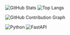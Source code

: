 ![GitHub Stats](https://github-readme-stats.vercel.app/api?username=alvinalaphat&show_icons=true&theme=dark&count_private=true)   ![Top Langs](https://github-readme-stats.vercel.app/api/top-langs/?username=alvinalaphat&layout=compact&theme=dark)

![GitHub Contribution Graph](https://github-readme-activity-graph.vercel.app/graph?username=alvinalaphat&theme=react-dark)

![Python](https://img.shields.io/badge/Python-3670A0?style=for-the-badge&logo=python&logoColor=ffdd54) ![FastAPI](https://img.shields.io/badge/FastAPI-005571?style=for-the-badge&logo=fastapi)
